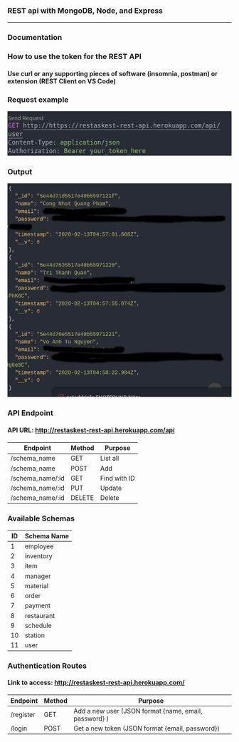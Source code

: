 ### REST api with MongoDB, Node, and Express

<hr>

### Documentation

### How to use the token for the REST API
#### Use curl or any supporting pieces of software (insomnia, postman) or extension (REST Client on VS Code)

### Request example
![Request Image](./assets/request.png)

### Output
![Output Image](./assets/output.png)

### API Endpoint
#### API URL: http://restaskest-rest-api.herokuapp.com/api
Endpoint | Method | Purpose
--- | --- | ---
/schema_name | GET | List all
/schema_name | POST | Add
/schema_name/:id | GET | Find with ID
/schema_name/:id | PUT | Update
/schema_name/:id | DELETE | Delete

### Available Schemas
ID | Schema Name
--- | ---
1 | employee
2 | inventory
3 | item
4 | manager
5 | material
6 | order
7 | payment
8 | restaurant
9 | schedule
10 | station
11 | user



### Authentication Routes
#### Link to access: http://restaskest-rest-api.herokuapp.com/
Endpoint | Method | Purpose
--- | --- | ---
/register | GET | Add a new user (JSON format {name, email, password} )
/login | POST | Get a new token (JSON format {email, password})





